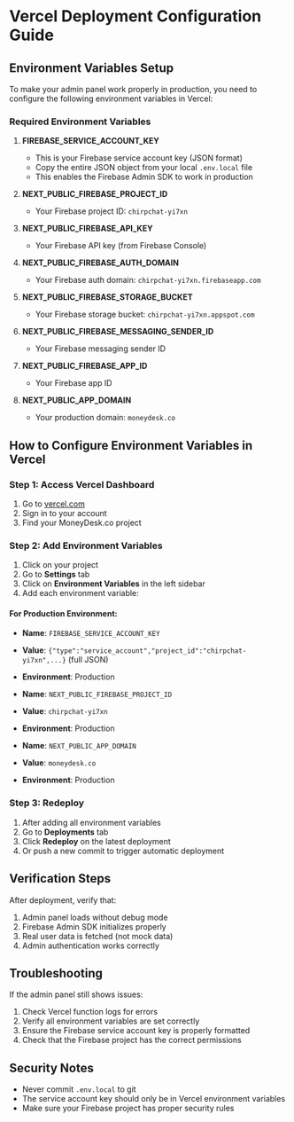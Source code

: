 # Vercel Deployment Configuration Guide

## Environment Variables Setup

To make your admin panel work properly in production, you need to configure the following environment variables in Vercel:

### Required Environment Variables

1. **FIREBASE_SERVICE_ACCOUNT_KEY**
   - This is your Firebase service account key (JSON format)
   - Copy the entire JSON object from your local `.env.local` file
   - This enables the Firebase Admin SDK to work in production

2. **NEXT_PUBLIC_FIREBASE_PROJECT_ID**
   - Your Firebase project ID: `chirpchat-yi7xn`

3. **NEXT_PUBLIC_FIREBASE_API_KEY**
   - Your Firebase API key (from Firebase Console)

4. **NEXT_PUBLIC_FIREBASE_AUTH_DOMAIN**
   - Your Firebase auth domain: `chirpchat-yi7xn.firebaseapp.com`

5. **NEXT_PUBLIC_FIREBASE_STORAGE_BUCKET**
   - Your Firebase storage bucket: `chirpchat-yi7xn.appspot.com`

6. **NEXT_PUBLIC_FIREBASE_MESSAGING_SENDER_ID**
   - Your Firebase messaging sender ID

7. **NEXT_PUBLIC_FIREBASE_APP_ID**
   - Your Firebase app ID

8. **NEXT_PUBLIC_APP_DOMAIN**
   - Your production domain: `moneydesk.co`

## How to Configure Environment Variables in Vercel

### Step 1: Access Vercel Dashboard
1. Go to [vercel.com](https://vercel.com)
2. Sign in to your account
3. Find your MoneyDesk.co project

### Step 2: Add Environment Variables
1. Click on your project
2. Go to **Settings** tab
3. Click on **Environment Variables** in the left sidebar
4. Add each environment variable:

#### For Production Environment:
- **Name**: `FIREBASE_SERVICE_ACCOUNT_KEY`
- **Value**: `{"type":"service_account","project_id":"chirpchat-yi7xn",...}` (full JSON)
- **Environment**: Production

- **Name**: `NEXT_PUBLIC_FIREBASE_PROJECT_ID`
- **Value**: `chirpchat-yi7xn`
- **Environment**: Production

- **Name**: `NEXT_PUBLIC_APP_DOMAIN`
- **Value**: `moneydesk.co`
- **Environment**: Production

### Step 3: Redeploy
1. After adding all environment variables
2. Go to **Deployments** tab
3. Click **Redeploy** on the latest deployment
4. Or push a new commit to trigger automatic deployment

## Verification Steps

After deployment, verify that:
1. Admin panel loads without debug mode
2. Firebase Admin SDK initializes properly
3. Real user data is fetched (not mock data)
4. Admin authentication works correctly

## Troubleshooting

If the admin panel still shows issues:
1. Check Vercel function logs for errors
2. Verify all environment variables are set correctly
3. Ensure the Firebase service account key is properly formatted
4. Check that the Firebase project has the correct permissions

## Security Notes

- Never commit `.env.local` to git
- The service account key should only be in Vercel environment variables
- Make sure your Firebase project has proper security rules
